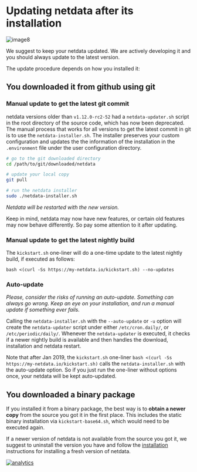 # Updating netdata after its installation

![image8](https://cloud.githubusercontent.com/assets/2662304/14253735/536f4580-fa95-11e5-9f7b-99112b31a5d7.gif)


We suggest to keep your netdata updated. We are actively developing it and you should always update to the latest version.

The update procedure depends on how you installed it:

## You downloaded it from github using git

### Manual update to get the latest git commit

netdata versions older than `v1.12.0-rc2-52` had a `netdata-updater.sh` script in the root directory of the source code, which has now been deprecated. The manual process that works for all versions to get the latest commit in git is to use the `netdata-installer.sh`. The installer preserves your custom configuration and updates the the information of the installation in the `.environment` file under the user configuration directory.

```sh
# go to the git downloaded directory
cd /path/to/git/downloaded/netdata

# update your local copy
git pull

# run the netdata installer
sudo ./netdata-installer.sh
```

_Netdata will be restarted with the new version._

Keep in mind, netdata may now have new features, or certain old features may now behave differently. So pay some attention to it after updating.

### Manual update to get the latest nightly build

The `kickstart.sh` one-liner will do a one-time update to the latest nightly build, if executed as follows:
```
bash <(curl -Ss https://my-netdata.io/kickstart.sh) --no-updates
```

### Auto-update

_Please, consider the risks of running an auto-update. Something can always go wrong. Keep an eye on your installation, and run a manual update if something ever fails._

Calling the `netdata-installer.sh` with the `--auto-update` or `-u` option will create the `netdata-updater` script under 
either  `/etc/cron.daily/`, or `/etc/periodic/daily/`. Whenever the `netdata-updater` is executed, it checks if a newer nightly build is available and then handles the download, installation and netdata restart.  

Note that after Jan 2019, the `kickstart.sh` one-liner `bash <(curl -Ss https://my-netdata.io/kickstart.sh)` calls the `netdata-installer.sh` with the auto-update option. So if you just run the one-liner without options once, your netdata will be kept auto-updated.


## You downloaded a binary package

If you installed it from a binary package, the best way is to **obtain a newer copy** from the source you got it in the first place. This includes the static binary installation via `kickstart-base64.sh`, which would need to be executed again.

If a newer version of netdata is not available from the source you got it, we suggest to uninstall the version you have and follow the [installation](README.md) instructions for installing a fresh version of netdata.


[![analytics](https://www.google-analytics.com/collect?v=1&aip=1&t=pageview&_s=1&ds=github&dr=https%3A%2F%2Fgithub.com%2Fnetdata%2Fnetdata&dl=https%3A%2F%2Fmy-netdata.io%2Fgithub%2Finstaller%2FUPDATE&_u=MAC~&cid=5792dfd7-8dc4-476b-af31-da2fdb9f93d2&tid=UA-64295674-3)]()
